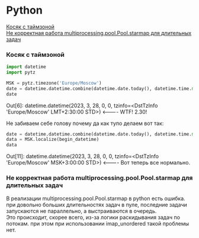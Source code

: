 # Python

[Косяк с таймзоной](#косяк-с-таймзоной)  
[Не корректная работа multiprocessing.pool.Pool.starmap для длительных задач](#не-корректная-работа-multiprocessing.pool.Pool.starmap-для-длительных-задач)


### Косяк с таймзоной

```Python
import datetime
import pytz

MSK = pytz.timezone('Europe/Moscow')
date = datetime.datetime.combine(datetime.date.today(), datetime.time.min, tzinfo=MSK)
date
```
Out[6]: datetime.datetime(2023, 3, 28, 0, 0, tzinfo=<DstTzInfo 'Europe/Moscow' LMT+2:30:00 STD>)  <---- WTF! 2.30! 

Не забиваем себе голову почему да как тупо делаем вот так:
```Python
date = datetime.datetime.combine(datetime.date.today(), datetime.time.min)
data = MSK.localize(begin_datetime)
data
```
Out[11]: datetime.datetime(2023, 3, 28, 0, 0, tzinfo=<DstTzInfo 'Europe/Moscow' MSK+3:00:00 STD>)  <---- Вот теперь все нормально. 

### Не корректная работа multiprocessing.pool.Pool.starmap для длительных задач

В реализации multiprocessing.pool.Pool.starmap в python есть ошибка.
при довольно больших длительностях задач в пуле, последние задачи запускаются не параллельно, а выстраиваются в очередь.  
Это происходит, скорее всего, из-за логики раскидывания задач по потокам.
при этом при использовании imap_unordered такой проблемы нет.